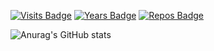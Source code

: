 [![Visits Badge](https://badges.pufler.dev/visits/tolba-00/tolba-00)](https://badges.pufler.dev) [![Years Badge](https://badges.pufler.dev/years/tolba-00)](https://badges.pufler.dev) [![Repos Badge](https://badges.pufler.dev/repos/tolba-00)](https://badges.pufler.dev)


![Anurag's GitHub stats](https://github-readme-stats.vercel.app/api?username=tolba-00&show_icons=true&theme=radical)


